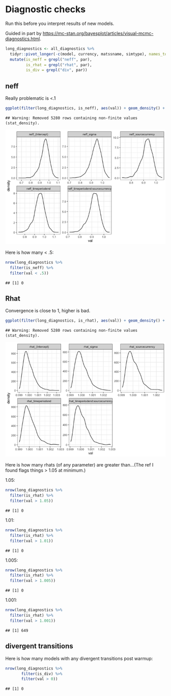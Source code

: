 Diagnostic checks
================

Run this before you interpret results of new models.

Guided in part by
<https://mc-stan.org/bayesplot/articles/visual-mcmc-diagnostics.html>.

``` r
long_diagnostics <- all_diagnostics %>%
  tidyr::pivot_longer(-c(model, currency, matssname, simtype), names_to = "par", values_to = "val") %>%
  mutate(is_neff = grepl("neff", par),
         is_rhat = grepl("rhat", par),
         is_div = grepl("div", par))
```

## neff

Really problematic is \<.1

``` r
ggplot(filter(long_diagnostics, is_neff), aes(val)) + geom_density() + facet_wrap(vars(par), scales = "free")
```

    ## Warning: Removed 5280 rows containing non-finite values (stat_density).

![](01_diagnostics_check_core_files/figure-gfm/unnamed-chunk-2-1.png)<!-- -->

Here is how many \< .5:

``` r
nrow(long_diagnostics %>%
  filter(is_neff) %>%
  filter(val < .5))
```

    ## [1] 0

## Rhat

Convergence is close to 1, higher is bad.

``` r
ggplot(filter(long_diagnostics, is_rhat), aes(val)) + geom_density() + facet_wrap(vars(par), scales = "free")
```

    ## Warning: Removed 5280 rows containing non-finite values (stat_density).

![](01_diagnostics_check_core_files/figure-gfm/unnamed-chunk-4-1.png)<!-- -->

Here is how many rhats (of any parameter) are greater than…(The ref I
found flags things \> 1.05 at minimum.)

1.05:

``` r
nrow(long_diagnostics %>%
  filter(is_rhat) %>%
  filter(val > 1.05))
```

    ## [1] 0

1.01:

``` r
nrow(long_diagnostics %>%
  filter(is_rhat) %>%
  filter(val > 1.01))
```

    ## [1] 0

1.005:

``` r
nrow(long_diagnostics %>%
  filter(is_rhat) %>%
  filter(val > 1.005))
```

    ## [1] 0

1.001:

``` r
nrow(long_diagnostics %>%
  filter(is_rhat) %>%
  filter(val > 1.001))
```

    ## [1] 649

## divergent transitions

Here is how many models with any divergent transitions post warmup:

``` r
nrow(long_diagnostics %>%
       filter(is_div) %>%
       filter(val > 0)) 
```

    ## [1] 0
